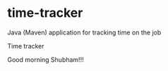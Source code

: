 # time-tracker
Java (Maven) application for tracking time on the job

Time tracker

Good morning Shubham!!!
